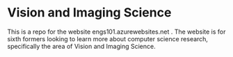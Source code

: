 # Vision and Imaging Science

This is a repo for the website engs101.azurewebsites.net . The website is for sixth formers looking to learn more about computer science research, specifically the area of Vision and Imaging Science.
